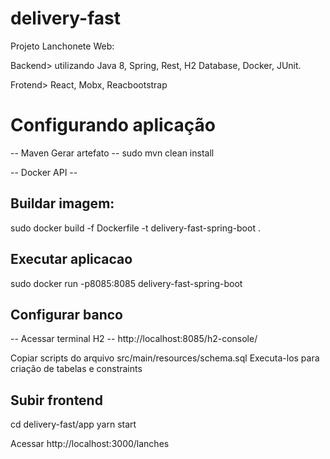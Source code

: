 # delivery-fast
Projeto Lanchonete Web:

Backend>
utilizando Java 8, Spring, Rest, H2 Database, Docker, JUnit.

Frotend>
React, Mobx, Reacbootstrap

# Configurando aplicação
-- Maven Gerar artefato --
sudo mvn clean install

-- Docker API --
## Buildar imagem:
sudo docker build -f Dockerfile -t delivery-fast-spring-boot .

## Executar aplicacao
sudo docker run -p8085:8085 delivery-fast-spring-boot

## Configurar banco
-- Acessar terminal H2 --
http://localhost:8085/h2-console/

Copiar scripts do arquivo src/main/resources/schema.sql
Executa-los para criação de tabelas e constraints


## Subir frontend
cd delivery-fast/app
yarn start

Acessar http://localhost:3000/lanches


